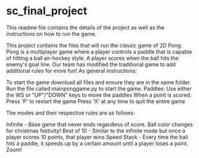 # sc_final_project
This readme file contains the details of the project as well as the instructions on how to run the game. 

This project contains the files that will run the classic game of 2D Pong. Pong is a multiplayer game where a player controls a paddle that is capable of hitting a ball air-hockey style. A player scores when the ball hits the enemy's goal line. Our team has modified the traditional game to add additional rules for more fun! As general instructions:

To start the game download all files and ensure they are in the same folder. Run the file called mainponggame.py to start the game.
Paddles: Use either the WS or "UP"/"DOWN" keys to move the paddles
When a point is scored: Press 'P' to restart the game
Press 'X' at any time to quit the entire game

The modes and their respective rules are as follows:

Infinite - Base game that never ends regardless of score. Ball color changes for christmas festivity!
Best of 10 - Similar to the infinite mode but once a player scores 10 points, that player wins
Speed Stack - Every time the ball hits a paddle, it speeds up by a certain amount until a player loses a point. Zoom!
